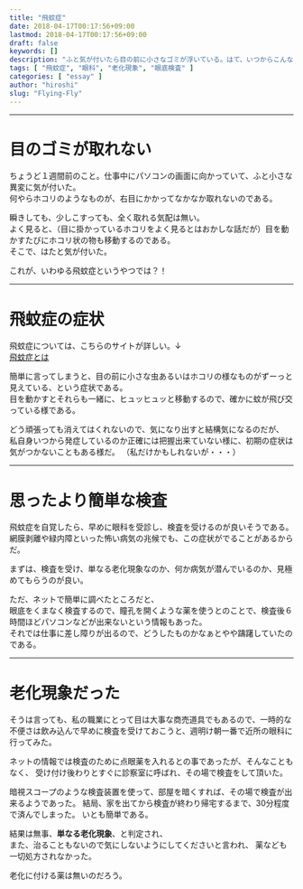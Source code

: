 ```yaml
---
title: "飛蚊症"
date: 2018-04-17T00:17:56+09:00
lastmod: 2018-04-17T00:17:56+09:00
draft: false
keywords: []
description: "ふと気が付いたら目の前に小さなゴミが浮いている。はて、いつからこんな物があったっけ？念の為、目の検査に行ったという話。"
tags: [ "飛蚊症", "眼科", "老化現象", "眼底検査" ]
categories: [ "essay" ]
author: "hiroshi"
slug: "Flying-Fly"
---
```


---
# 目のゴミが取れない
ちょうど１週間前のこと。仕事中にパソコンの画面に向かっていて、ふと小さな異変に気が付いた。  
何やらホコリのようなものが、右目にかかってなかなか取れないのである。  

瞬きしても、少しこすっても、全く取れる気配は無い。  
よく見ると、（目に掛かっているホコリをよく見るとはおかしな話だが）目を動かすたびにホコリ状の物も移動するのである。  
そこで、はたと気が付いた。  

これが、いわゆる飛蚊症というやつでは？！  

---
# 飛蚊症の症状
飛蚊症については、こちらのサイトが詳しい。↓   
[飛蚊症とは](https://www.santen.co.jp/ja/healthcare/eye/library/muscae_volitantes/)

簡単に言ってしまうと、目の前に小さな虫あるいはホコリの様なものがずーっと見えている、という症状である。  
目を動かすとそれらも一緒に、ヒュッヒュッと移動するので、確かに蚊が飛び交っている様である。  

どう頑張っても消えてはくれないので、気になり出すと結構気になるのだが、
私自身いつから発症しているのか正確には把握出来ていない様に、初期の症状は気がつかないこともある様だ。
（私だけかもしれないが・・・）

---
# 思ったより簡単な検査
飛蚊症を自覚したら、早めに眼科を受診し、検査を受けるのが良いそうである。  
網膜剥離や緑内障といった怖い病気の兆候でも、この症状がでることがあるからだ。  

まずは、検査を受け、単なる老化現象なのか、何か病気が潜んでいるのか、見極めてもらうのが良い。  

ただ、ネットで簡単に調べたところだと、  
眼底をくまなく検査するので、瞳孔を開くような薬を使うとのことで、検査後６時間ほどパソコンなどが出来ないという情報もあった。  
それでは仕事に差し障りが出るので、どうしたものかなぁとやや躊躇していたのである。  

---
# 老化現象だった
そうは言っても、私の職業にとって目は大事な商売道具でもあるので、一時的な不便さは飲み込んで早めに検査を受けておこうと、週明け朝一番で近所の眼科に行ってみた。  

ネットの情報では検査のために点眼薬を入れるとの事であったが、そんなこともなく、
受け付け後わりとすぐに診察室に呼ばれ、その場で検査をして頂いた。  

暗視スコープのような検査装置を使って、部屋を暗くすれば、その場で検査が出来るようであった。
結局、家を出てから検査が終わり帰宅するまで、30分程度で済んでしまった。
いとも簡単である。

結果は無事、**単なる老化現象**、と判定され、  
また、治ることもないので気にしないようにしてくださいと言われ、
薬なども一切処方されなかった。  

老化に付ける薬は無いのだろう。

